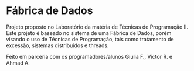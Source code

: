 Fábrica de Dados
=======

Projeto proposto no Laboratório da matéria de Técnicas de Programação II. 
Este projeto é baseado no sistema de uma Fábrica de Dados, porém visando o uso de Técnicas de Programação, tais como 
tratamento de excessão, sistemas distribuidos e threads.

Feito em parceria com os programadores/alunos Giulia F., Victor R. e Ahmad A.
